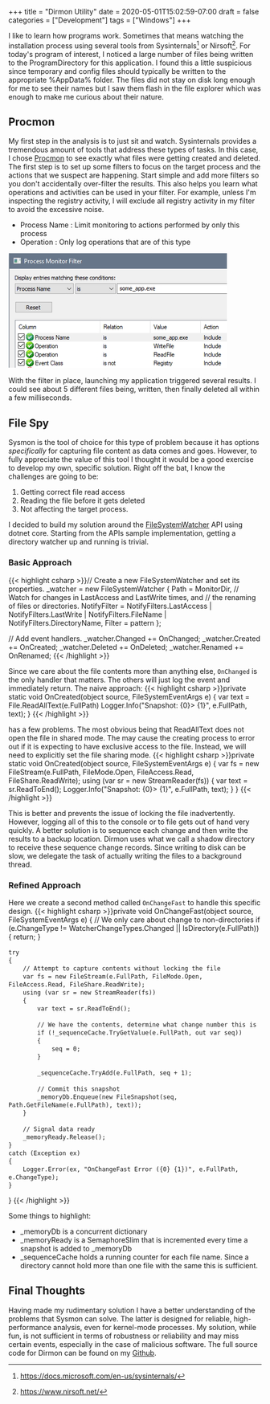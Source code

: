 +++
title = "Dirmon Utility"
date = 2020-05-01T15:02:59-07:00
draft = false
categories = ["Development"]
tags = ["Windows"]
+++

I like to learn how programs work. Sometimes that means watching the installation process using several tools 
from Sysinternals[^1] or Nirsoft[^2]. For today's program of interest, I noticed a large number of files being 
written to the ProgramDirectory for this application. I found this a little suspicious since temporary and 
config files should typically be written to the appropriate %AppData% folder. The files did not stay on disk 
long enough for me to see their names but I saw them flash in the file explorer which was enough to make me 
curious about their nature.

## Procmon

My first step in the analysis is to just sit and watch. Sysinternals provides a tremendous amount of tools that address these
types of tasks. In this case, I chose [Procmon](https://docs.microsoft.com/en-us/sysinternals/downloads/procmon) to see exactly what files were getting created and deleted. The first step is
to set up some filters to focus on the target process and the actions that we suspect are happening. Start simple and add 
more filters so you don't accidentally over-filter the results. This also helps you learn what operations and activities 
can be used in your filter. For example, unless I'm inspecting the registry activity, I will exclude all registry activity 
in my filter to avoid the excessive noise.

- Process Name : Limit monitoring to actions performed by only this process
- Operation : Only log operations that are of this type

![Filter][img_1]

With the filter in place, launching my application triggered several results. I could see about 5 different files being,
written, then finally deleted all within a few milliseconds.

## File Spy

Sysmon is the tool of choice for this type of problem because it has options _specifically_ for capturing file content as 
data comes and goes. However, to fully appreciate the value of this tool I thought it would be a good exercise to develop my
own, specific solution. Right off the bat, I know the challenges are going to be:

1) Getting correct file read access
2) Reading the file before it gets deleted
3) Not affecting the target process.

I decided to build my solution around the [FileSystemWatcher](https://docs.microsoft.com/en-us/dotnet/api/system.io.filesystemwatcher?view=netcore-3.1) API using dotnet core. Starting from the APIs sample implementation, getting a directory watcher up and running is trivial.


### Basic Approach

{{< highlight csharp >}}// Create a new FileSystemWatcher and set its properties.
_watcher = new FileSystemWatcher
{
    Path = MonitorDir,
    // Watch for changes in LastAccess and LastWrite times, and
    // the renaming of files or directories.
    NotifyFilter = NotifyFilters.LastAccess
                    | NotifyFilters.LastWrite
                    | NotifyFilters.FileName
                    | NotifyFilters.DirectoryName,
    Filter = pattern
};

// Add event handlers.
_watcher.Changed += OnChanged;
_watcher.Created += OnCreated;
_watcher.Deleted += OnDeleted;
_watcher.Renamed += OnRenamed;
{{< /highlight >}}

Since we care about the file contents more than anything else, `OnChanged` is the only handler that matters. The others will just log the event and immediately return.
The naive approach:
{{< highlight csharp >}}private static void OnCreated(object source, FileSystemEventArgs e)
{
    var text = File.ReadAllText(e.FullPath)
    Logger.Info("Snapshot: {0}> {1}", e.FullPath, text);
}
{{< /highlight >}}

has a few problems. The most obvious being that ReadAllText does not open the file in shared mode. The may cause the creating process to error out if it is expecting
to have exclusive access to the file. Instead, we will need to explicitly set the file sharing mode.
{{< highlight csharp >}}private static void OnCreated(object source, FileSystemEventArgs e)
{
    var fs = new FileStream(e.FullPath, FileMode.Open, FileAccess.Read, FileShare.ReadWrite);
    using (var sr = new StreamReader(fs))
    {
        var text = sr.ReadToEnd();
        Logger.Info("Snapshot: {0}> {1}", e.FullPath, text);
    }
}
{{< /highlight >}}

This is better and prevents the issue of locking the file inadvertently. However, logging all of this to the console or to file gets out of hand very quickly. A better
solution is to sequence each change and then write the results to a backup location. Dirmon uses what we call a shadow directory to receive these sequence change 
records. Since writing to disk can be slow, we delegate the task of actually writing the files to a background thread.

### Refined Approach

Here we create a second method called `OnChangeFast` to handle this specific design.
{{< highlight csharp >}}private void OnChangeFast(object source, FileSystemEventArgs e)
{
    // We only care about change to non-directories
    if (e.ChangeType != WatcherChangeTypes.Changed || IsDirectory(e.FullPath))
    {
        return;
    }

    try
    {
        // Attempt to capture contents without locking the file
        var fs = new FileStream(e.FullPath, FileMode.Open, FileAccess.Read, FileShare.ReadWrite);
        using (var sr = new StreamReader(fs))
        {
            var text = sr.ReadToEnd();

            // We have the contents, determine what change number this is
            if (!_sequenceCache.TryGetValue(e.FullPath, out var seq))
            {
                seq = 0;
            }

            _sequenceCache.TryAdd(e.FullPath, seq + 1);

            // Commit this snapshot
            _memoryDb.Enqueue(new FileSnapshot(seq, Path.GetFileName(e.FullPath), text));
        }

        // Signal data ready
        _memoryReady.Release();
    }
    catch (Exception ex)
    {
        Logger.Error(ex, "OnChangeFast Error ({0} {1})", e.FullPath, e.ChangeType);
    }
}
{{< /highlight >}}

Some things to highlight:

* _memoryDb is a concurrent dictionary
* _memoryReady is a SemaphoreSlim that is incremented every time a snapshot is added to _memoryDb
* _sequenceCache holds a running counter for each file name. Since a directory cannot hold more than one file with the same this is sufficient.


## Final Thoughts

Having made my rudimentary solution I have a better understanding of the problems that Sysmon can solve. The latter is designed for reliable, 
high-performance analysis, even for kernel-mode processes. My solution, while fun, is not sufficient in terms of robustness or reliability and 
may miss certain events, especially in the case of malicious software. The full source code for Dirmon can be found on my [Github](https://github.com/ardonyx/dirmon).

[^1]: https://docs.microsoft.com/en-us/sysinternals/
[^2]: https://www.nirsoft.net/

[img_1]: /img/procmon_filter.jpg